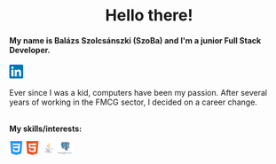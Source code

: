 <h1 align="center">Hello there!</h1>

<h4>My name is Balázs Szolcsánszki (SzoBa) and I'm a junior Full Stack Developer.</h3>


<a href="https://www.linkedin.com/in/balazs-szolcsanszki/">
  <img align="center" alt="LinkedIn" height="25" src="/images/linkedin.png" />
</a>
</br></br>
Ever since I was a kid, computers have been my passion. After several years of working in the FMCG sector, I decided on a career change.
</br></br>

**My skills/interests:**
<p>
  <img src="/images/css.png" height="25">
  <img src="/images/html.png" height="25">
  <img src="/images/java.png" height="25">
  <img src="/images/postgres.png" height="25">
</p>


<!--
**SzoBa/SzoBa** is a ✨ _special_ ✨ repository because its `README.md` (this file) appears on your GitHub profile.

- 🔭 I’m currently working on ...
- 🌱 I’m currently learning ...
- 👯 I’m looking to collaborate on ...
- 🤔 I’m looking for help with ...
- 💬 Ask me about ...
- 📫 How to reach me: ...
- 😄 Pronouns: ...
- ⚡ Fun fact: ...
-->
